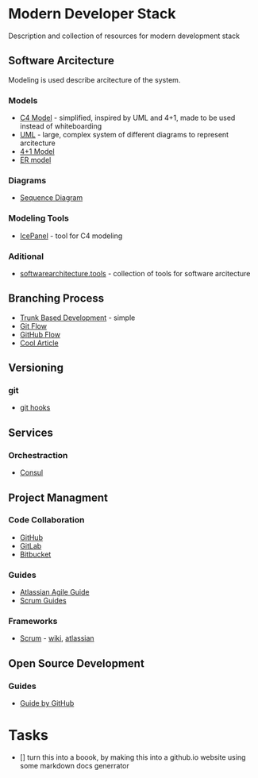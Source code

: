 # Modern Developer Stack
Description and collection of resources for modern development stack

## Software Arcitecture
Modeling is used describe arcitecture of the system.

### Models
- [C4 Model](https://c4model.com/) - simplified, inspired by UML and 4+1, made to be used instead of whiteboarding
- [UML](https://www.uml-diagrams.org/) - large, complex system of different diagrams to represent arcitecture
- [4+1 Model](https://en.wikipedia.org/wiki/4%2B1_architectural_view_model)
- [ER model](https://en.wikipedia.org/wiki/Entity%E2%80%93relationship_model)

### Diagrams
- [Sequence Diagram](https://en.wikipedia.org/wiki/Sequence_diagram)

### Modeling Tools
- [IcePanel](https://icepanel.io/) - tool for C4 modeling

### Aditional
- [softwarearchitecture.tools](https://softwarearchitecture.tools/) - collection of tools for software arcitecture


## Branching Process
- [Trunk Based Development](https://trunkbaseddevelopment.com/) - simple
- [Git Flow](https://www.atlassian.com/git/tutorials/comparing-workflows/gitflow-workflow)
- [GitHub Flow](https://githubflow.github.io/)
- [Cool Article](https://nvie.com/posts/a-successful-git-branching-model/)


## Versioning

### git
- [git hooks](https://githooks.com/)


## Services

### Orchestraction
- [Consul](https://www.consul.io/)


## Project Managment

### Code Collaboration
- [GitHub]()
- [GitLab]()
- [Bitbucket]()

### Guides
- [Atlassian Agile Guide](https://www.atlassian.com/agile)
- [Scrum Guides](https://scrumguides.org/index.html)

### Frameworks
- [Scrum](https://www.scrum.org/resources/what-is-scrum) - [wiki](https://en.wikipedia.org/wiki/Scrum_(software_development)), [atlassian](https://www.atlassian.com/agile/scrum)


## Open Source Development

### Guides
- [Guide by GitHub](https://opensource.guide/)


# Tasks
- [] turn this into a boook, by making this into a github.io website using some markdown docs generrator
